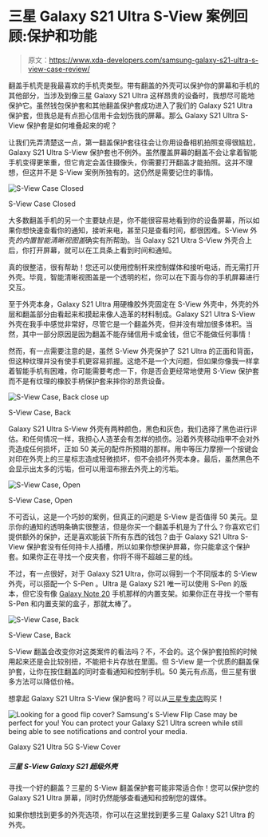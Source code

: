 # 三星 Galaxy S21 Ultra S-View 案例回顾:保护和功能

> 原文：<https://www.xda-developers.com/samsung-galaxy-s21-ultra-s-view-case-review/>

翻盖手机壳是我最喜欢的手机壳类型。带有翻盖的外壳可以保护你的屏幕和手机的其他部分，当涉及到像三星 Galaxy S21 Ultra 这样昂贵的设备时，我想尽可能地保护它。虽然钱包保护套和其他翻盖保护套成功进入了我们的 Galaxy S21 Ultra 保护套，但我总是有点担心信用卡会划伤我的屏幕。那么 Galaxy S21 Ultra S-View 保护套是如何堆叠起来的呢？

让我们先弄清楚这一点，第一翻盖保护套往往会让你用设备相机拍照变得很尴尬，Galaxy S21 Ultra S-View 保护套也不例外。虽然覆盖屏幕的翻盖不会让拿着智能手机变得更笨重，但它肯定会盖住摄像头，你需要打开翻盖才能拍照。这并不理想，但这并不是 S-View 案例所独有的。这仍然是需要记住的事情。

 <picture>![S-View Case Closed](img/2f37ac47b187ba140314910115e554ac.png)</picture> 

S-View Case Closed

大多数翻盖手机的另一个主要缺点是，你不能很容易地看到你的设备屏幕，所以如果你想快速查看你的通知，接听来电，甚至只是查看时间，都很困难。S-View 外壳*的内置智能清晰视图盖*确实有所帮助。当 Galaxy S21 Ultra S-View 外壳合上后，你打开屏幕，就可以在工具条上看到时间和通知。

真的很整洁，很有帮助！您还可以使用控制杆来控制媒体和接听电话，而无需打开外壳。毕竟，智能清晰视图盖是一个透明的栏，你可以在下面与你的手机屏幕进行交互。

至于外壳本身，Galaxy S21 Ultra 用硬橡胶外壳固定在 S-View 外壳中，外壳的外层和翻盖部分由看起来和摸起来像人造革的材料制成。Galaxy S21 Ultra S-View 外壳在我手中感觉非常好，尽管它是一个翻盖外壳，但并没有增加很多体积。当然，其中一部分原因是因为翻盖不能存储信用卡或金钱，但它不能做任何事情！

然而，有一点需要注意的是，虽然 S-View 外壳保护了 S21 Ultra 的正面和背面，但这种纹理并没有使手机更容易抓握。这绝不是一个大问题，但如果你像我一样拿着智能手机有困难，你可能需要考虑一下，你是否会更经常地使用 S-View 保护套而不是有纹理的橡胶手柄保护套来摔你的昂贵设备。

 <picture>![S-View Case, Back close up](img/8e217f7d84e449290c9eb5fd3603f44a.png)</picture> 

S-View Case, Back

Galaxy S21 Ultra S-View 外壳有两种颜色，黑色和灰色，我们选择了黑色进行评估。和任何情况一样，我担心人造革会有怎样的损伤。沿着外壳移动指甲不会对外壳造成任何损坏，正如 50 美元的配件所预期的那样。用中等压力摩擦一个按键会对印在外壳上的三星标志造成轻微损坏，但不会损坏外壳本身。最后，虽然黑色不会显示出太多的污垢，但可以用湿布擦去外壳上的污垢。

 <picture>![S-View Case, Open](img/38b8b6e1845ac1fbb48754c6dc9b5e10.png)</picture> 

S-View Case, Open

不可否认，这是一个巧妙的案例，但真正的问题是 S-View 是否值得 50 美元。显示你的通知的透明条确实很整洁，但是你买一个翻盖手机是为了什么？你喜欢它们提供额外的保护，还是喜欢能装下所有东西的钱包？由于 Galaxy S21 Ultra S-View 保护套没有任何持卡人插槽，所以如果你想保护屏幕，你只能拿这个保护套。如果你正在寻找一个皮夹套，你将不得不超越三星的线。

不过，有一点很好，对于 Galaxy S21 Ultra，你可以得到一个不同版本的 S-View 外壳，可以搭配一个 S-Pen 。Ultra 是 Galaxy S21 唯一可以使用 S-Pen 的版本，但它没有像 [Galaxy Note 20](https://www.xda-developers.com/samsung-galaxy-note-20/) 手机那样的内置支架。如果你正在寻找一个带有 S-Pen 和内置支架的盒子，那就太棒了。

 <picture>![S-View Case, Back](img/e7e28e6a446ad6b6ba59303896e30ca2.png)</picture> 

S-View Case, Back

S-View 翻盖会改变你对这类案件的看法吗？不，不会的。这个保护套拍照的时候用起来还是会比较别扭，不能把卡片存放在里面。但 S-View 是一个优质的翻盖保护套，让你在按住翻盖的同时查看通知和控制手机。50 美元有点高，但三星有很多方法可以降低价格。

想拿起 Galaxy S21 Ultra S-View 保护套吗？可以从[三星专卖店](https://shop-links.co/1734005380119924498?u1=8928a648-3a79-478c-8f47-52bd7e250232)购买！

 <picture>![Looking for a good flip cover? Samsung's S-View Flip Case may be perfect for you! You can protect your Galaxy S21 Ultra screen while still being able to see notifications and control your media.](img/7c03bc4813130b5cd243b7ab094c0e84.png)</picture> 

Galaxy S21 Ultra 5G S-View Cover

##### 三星 S-View Galaxy S21 超级外壳

寻找一个好的翻盖？三星的 S-View 翻盖保护套可能非常适合你！您可以保护您的 Galaxy S21 Ultra 屏幕，同时仍然能够查看通知和控制您的媒体。

如果你想找到更多的外壳选项，你可以在这里找到更多三星 Galaxy S21 Ultra 的外壳。